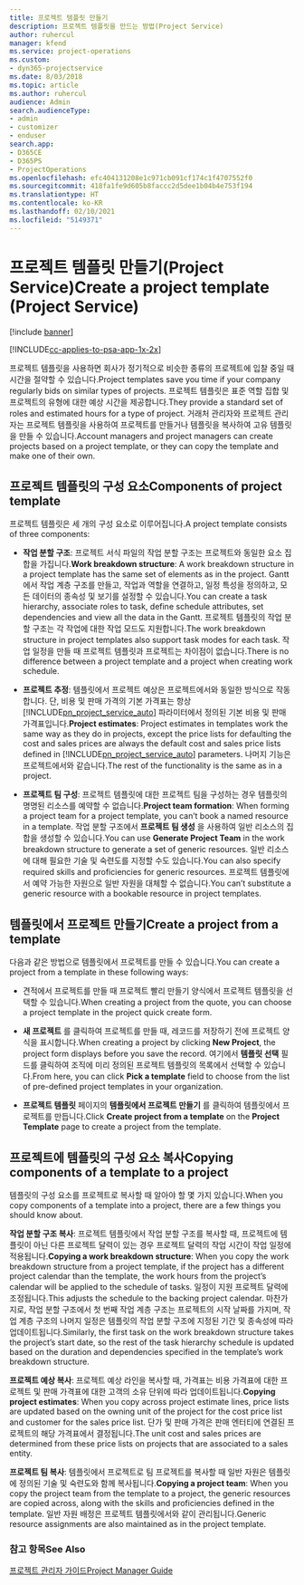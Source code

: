```yaml
---
title: 프로젝트 템플릿 만들기
description: 프로젝트 템플릿을 만드는 방법(Project Service)
author: ruhercul
manager: kfend
ms.service: project-operations
ms.custom:
- dyn365-projectservice
ms.date: 8/03/2018
ms.topic: article
ms.author: ruhercul
audience: Admin
search.audienceType:
- admin
- customizer
- enduser
search.app:
- D365CE
- D365PS
- ProjectOperations
ms.openlocfilehash: efc404131208e1c971cb091cf174c1f4707552f0
ms.sourcegitcommit: 418fa1fe9d605b8faccc2d5dee1b04b4e753f194
ms.translationtype: HT
ms.contentlocale: ko-KR
ms.lasthandoff: 02/10/2021
ms.locfileid: "5149371"
---
```

# <a name="create-a-project-template-project-service"></a><span data-ttu-id="0311a-103">프로젝트 템플릿 만들기(Project Service)</span><span class="sxs-lookup"><span data-stu-id="0311a-103">Create a project template (Project Service)</span></span>

[!include [banner](../includes/psa-now-project-operations.md)]

[!INCLUDE[cc-applies-to-psa-app-1x-2x](../includes/cc-applies-to-psa-app-1x-2x.md)]

<span data-ttu-id="0311a-104">프로젝트 템플릿을 사용하면 회사가 정기적으로 비슷한 종류의 프로젝트에 입찰 중일 때 시간을 절약할 수 있습니다.</span><span class="sxs-lookup"><span data-stu-id="0311a-104">Project templates save you time if your company regularly bids on similar types of projects.</span></span> <span data-ttu-id="0311a-105">프로젝트 템플릿은 표준 역할 집합 및 프로젝트의 유형에 대한 예상 시간을 제공합니다.</span><span class="sxs-lookup"><span data-stu-id="0311a-105">They provide a standard set of roles and estimated hours for a type of project.</span></span> <span data-ttu-id="0311a-106">거래처 관리자와 프로젝트 관리자는 프로젝트 템플릿을 사용하여 프로젝트를 만들거나 템플릿을 복사하여 고유 템플릿을 만들 수 있습니다.</span><span class="sxs-lookup"><span data-stu-id="0311a-106">Account managers and project managers can create projects based on a project template, or they can copy the template and make one of their own.</span></span>  
  
## <a name="components-of-project-template"></a><span data-ttu-id="0311a-107">프로젝트 템플릿의 구성 요소</span><span class="sxs-lookup"><span data-stu-id="0311a-107">Components of project template</span></span>
 <span data-ttu-id="0311a-108">프로젝트 템플릿은 세 개의 구성 요소로 이루어집니다.</span><span class="sxs-lookup"><span data-stu-id="0311a-108">A project template consists of three components:</span></span>  
  
- <span data-ttu-id="0311a-109">**작업 분할 구조**: 프로젝트 서식 파일의 작업 분할 구조는 프로젝트와 동일한 요소 집합을 가집니다.</span><span class="sxs-lookup"><span data-stu-id="0311a-109">**Work breakdown structure**: A work breakdown structure in a project template has the same set of elements as in the project.</span></span> <span data-ttu-id="0311a-110">Gantt에서 작업 계층 구조를 만들고, 작업과 역할을 연결하고, 일정 특성을 정의하고, 모든 데이터의 종속성 및 보기를 설정할 수 있습니다.</span><span class="sxs-lookup"><span data-stu-id="0311a-110">You can create a task hierarchy, associate roles to task, define schedule attributes, set dependencies and view all the data in the Gantt.</span></span> <span data-ttu-id="0311a-111">프로젝트 템플릿의 작업 분할 구조는 각 작업에 대한 작업 모드도 지원합니다.</span><span class="sxs-lookup"><span data-stu-id="0311a-111">The work breakdown structure in project templates also support task modes for each task.</span></span> <span data-ttu-id="0311a-112">작업 일정을 만들 때 프로젝트 템플릿과 프로젝트는 차이점이 없습니다.</span><span class="sxs-lookup"><span data-stu-id="0311a-112">There is no difference between a project template and a project when creating work schedule.</span></span>  
  
- <span data-ttu-id="0311a-113">**프로젝트 추정**: 템플릿에서 프로젝트 예상은 프로젝트에서와 동일한 방식으로 작동합니다. 단, 비용 및 판매 가격의 기본 가격표는 항상 [!INCLUDE[pn_project_service_auto](../includes/pn-project-service-auto.md)] 파라미터에서 정의된 기본 비용 및 판매 가격표입니다.</span><span class="sxs-lookup"><span data-stu-id="0311a-113">**Project estimates**: Project estimates in templates work the same way as they do in projects, except the price lists for defaulting the cost and sales prices are always the default cost and sales price lists defined in [!INCLUDE[pn_project_service_auto](../includes/pn-project-service-auto.md)] parameters.</span></span> <span data-ttu-id="0311a-114">나머지 기능은 프로젝트에서와 같습니다.</span><span class="sxs-lookup"><span data-stu-id="0311a-114">The rest of the functionality is the same as in a project.</span></span>  
  
- <span data-ttu-id="0311a-115">**프로젝트 팀 구성**: 프로젝트 템플릿에 대한 프로젝트 팀을 구성하는 경우 템플릿의 명명된 리소스를 예약할 수 없습니다.</span><span class="sxs-lookup"><span data-stu-id="0311a-115">**Project team formation**: When forming a project team for a project template, you can’t book a named resource in a template.</span></span> <span data-ttu-id="0311a-116">작업 분할 구조에서 **프로젝트 팀 생성** 을 사용하여 일반 리소스의 집합을 생성할 수 있습니다.</span><span class="sxs-lookup"><span data-stu-id="0311a-116">You can use **Generate Project Team** in the work breakdown structure to generate a set of generic resources.</span></span> <span data-ttu-id="0311a-117">일반 리소스에 대해 필요한 기술 및 숙련도를 지정할 수도 있습니다.</span><span class="sxs-lookup"><span data-stu-id="0311a-117">You can also specify required skills and proficiencies for generic resources.</span></span> <span data-ttu-id="0311a-118">프로젝트 템플릿에서 예약 가능한 자원으로 일반 자원을 대체할 수 없습니다.</span><span class="sxs-lookup"><span data-stu-id="0311a-118">You can’t substitute a generic resource with a bookable resource in project templates.</span></span>  
  
## <a name="create-a-project-from-a-template"></a><span data-ttu-id="0311a-119">템플릿에서 프로젝트 만들기</span><span class="sxs-lookup"><span data-stu-id="0311a-119">Create a project from a template</span></span>  
 <span data-ttu-id="0311a-120">다음과 같은 방법으로 템플릿에서 프로젝트를 만들 수 있습니다.</span><span class="sxs-lookup"><span data-stu-id="0311a-120">You can create a project from a template in these following ways:</span></span>  
  
-   <span data-ttu-id="0311a-121">견적에서 프로젝트를 만들 때 프로젝트 빨리 만들기 양식에서 프로젝트 템플릿을 선택할 수 있습니다.</span><span class="sxs-lookup"><span data-stu-id="0311a-121">When creating a project from the quote, you can choose a project template in the project quick create form.</span></span>  
  
-   <span data-ttu-id="0311a-122">**새 프로젝트** 를 클릭하여 프로젝트를 만들 때, 레코드를 저장하기 전에 프로젝트 양식을 표시합니다.</span><span class="sxs-lookup"><span data-stu-id="0311a-122">When creating a project by clicking **New Project**, the project form displays before you save the record.</span></span> <span data-ttu-id="0311a-123">여기에서 **템플릿 선택** 필드를 클릭하여 조직에 미리 정의된 프로젝트 템플릿의 목록에서 선택할 수 있습니다.</span><span class="sxs-lookup"><span data-stu-id="0311a-123">From here, you can click **Pick a template** field to choose from the list of pre-defined project templates in your organization.</span></span>  
  
-   <span data-ttu-id="0311a-124">**프로젝트 템플릿** 페이지의 **템플릿에서 프로젝트 만들기** 를 클릭하여 템플릿에서 프로젝트를 만듭니다.</span><span class="sxs-lookup"><span data-stu-id="0311a-124">Click **Create project from a template** on the **Project Template** page to create a project from the template.</span></span>  
  
## <a name="copying-components-of-a-template-to-a-project"></a><span data-ttu-id="0311a-125">프로젝트에 템플릿의 구성 요소 복사</span><span class="sxs-lookup"><span data-stu-id="0311a-125">Copying components of a template to a project</span></span>  
 <span data-ttu-id="0311a-126">템플릿의 구성 요소를 프로젝트로 복사할 때 알아야 할 몇 가지 있습니다.</span><span class="sxs-lookup"><span data-stu-id="0311a-126">When you copy components of a template into a project, there are a few things you should know about.</span></span>  
  
 <span data-ttu-id="0311a-127">**작업 분할 구조 복사**: 프로젝트 템플릿에서 작업 분할 구조를 복사할 때, 프로젝트에 템플릿이 아닌 다른 프로젝트 달력이 있는 경우 프로젝트 달력의 작업 시간이 작업 일정에 적용됩니다.</span><span class="sxs-lookup"><span data-stu-id="0311a-127">**Copying a work breakdown structure**: When you copy the work breakdown structure from a project template, if the project has a different project calendar than the template, the work hours from the project’s calendar will be applied to the schedule of tasks.</span></span> <span data-ttu-id="0311a-128">일정이 지원 프로젝트 달력에 조정됩니다.</span><span class="sxs-lookup"><span data-stu-id="0311a-128">This adjusts the schedule to the backing project calendar.</span></span> <span data-ttu-id="0311a-129">마찬가지로, 작업 분할 구조에서 첫 번째 작업 계층 구조는 프로젝트의 시작 날짜를 가지며, 작업 계층 구조의 나머지 일정은 템플릿의 작업 분할 구조에 지정된 기간 및 종속성에 따라 업데이트됩니다.</span><span class="sxs-lookup"><span data-stu-id="0311a-129">Similarly, the first task on the work breakdown structure takes the project’s start date, so the rest of the task hierarchy schedule is updated based on the duration and dependencies specified in the template’s work breakdown structure.</span></span>  
  
 <span data-ttu-id="0311a-130">**프로젝트 예상 복사**: 프로젝트 예상 라인을 복사할 때, 가격표는 비용 가격표에 대한 프로젝트 및 판매 가격표에 대한 고객의 소유 단위에 따라 업데이트됩니다.</span><span class="sxs-lookup"><span data-stu-id="0311a-130">**Copying project estimates**: When you copy across project estimate lines, price lists are updated based on the owning unit of the project for the cost price list and customer for the sales price list.</span></span> <span data-ttu-id="0311a-131">단가 및 판매 가격은 판매 엔터티에 연결된 프로젝트의 해당 가격표에서 결정됩니다.</span><span class="sxs-lookup"><span data-stu-id="0311a-131">The unit cost and sales prices are determined from these price lists on projects that are associated to a sales entity.</span></span>  
  
 <span data-ttu-id="0311a-132">**프로젝트 팀 복사**: 템플릿에서 프로젝트로 팀 프로젝트를 복사할 때 일반 자원은 템플릿에 정의된 기술 및 숙련도와 함께 복사됩니다.</span><span class="sxs-lookup"><span data-stu-id="0311a-132">**Copying a project team**: When you copy the project team from the template to a project, the generic resources are copied across, along with the skills and proficiencies defined in the template.</span></span> <span data-ttu-id="0311a-133">일반 자원 배정은 프로젝트 템플릿에서와 같이 관리됩니다.</span><span class="sxs-lookup"><span data-stu-id="0311a-133">Generic resource assignments are also maintained as in the project template.</span></span>  
  
### <a name="see-also"></a><span data-ttu-id="0311a-134">참고 항목</span><span class="sxs-lookup"><span data-stu-id="0311a-134">See Also</span></span>  
 [<span data-ttu-id="0311a-135">프로젝트 관리자 가이드</span><span class="sxs-lookup"><span data-stu-id="0311a-135">Project Manager Guide</span></span>](../psa/project-manager-guide.md)
